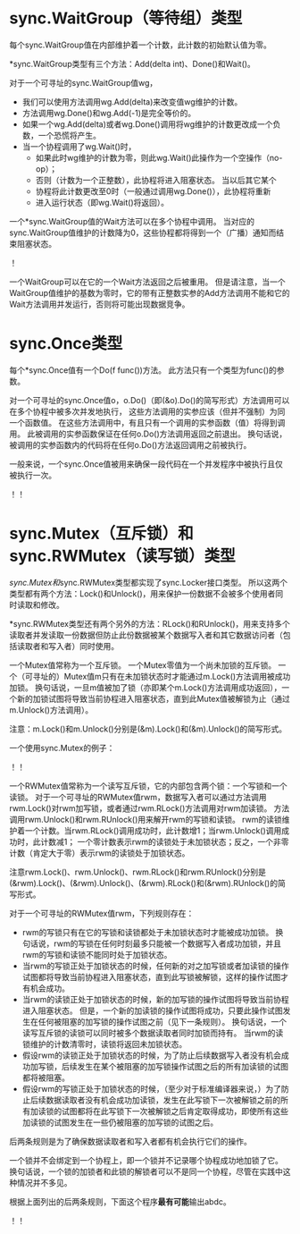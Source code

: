# sync.WaitGroup（等待组）类型

每个sync.WaitGroup值在内部维护着一个计数，此计数的初始默认值为零。

*sync.WaitGroup类型有三个方法：Add(delta int)、Done()和Wait()。

对于一个可寻址的sync.WaitGroup值wg，
   - 我们可以使用方法调用wg.Add(delta)来改变值wg维护的计数。
   - 方法调用wg.Done()和wg.Add(-1)是完全等价的。
   - 如果一个wg.Add(delta)或者wg.Done()调用将wg维护的计数更改成一个负数，一个恐慌将产生。
   - 当一个协程调用了wg.Wait()时，
       - 如果此时wg维护的计数为零，则此wg.Wait()此操作为一个空操作（no-op）；
       - 否则（计数为一个正整数），此协程将进入阻塞状态。 当以后其它某个
       - 协程将此计数更改至0时（一般通过调用wg.Done()），此协程将重新
       - 进入运行状态（即wg.Wait()将返回）。

一个*sync.WaitGroup值的Wait方法可以在多个协程中调用。 当对应的sync.WaitGroup值维护的计数降为0，这些协程都将得到一个（广播）通知而结束阻塞状态。

！[](images/39-1.png)

一个WaitGroup可以在它的一个Wait方法返回之后被重用。 但是请注意，当一个WaitGroup值维护的基数为零时，它的带有正整数实参的Add方法调用不能和它的Wait方法调用并发运行，否则将可能出现数据竞争。

# sync.Once类型

每个*sync.Once值有一个Do(f func())方法。 此方法只有一个类型为func()的参数。

对一个可寻址的sync.Once值o，o.Do()（即(&o).Do()的简写形式）方法调用可以在多个协程中被多次并发地执行， 这些方法调用的实参应该（但并不强制）为同一个函数值。 在这些方法调用中，有且只有一个调用的实参函数（值）将得到调用。 此被调用的实参函数保证在任何o.Do()方法调用返回之前退出。 换句话说，被调用的实参函数内的代码将在任何o.Do()方法返回调用之前被执行。

一般来说，一个sync.Once值被用来确保一段代码在一个并发程序中被执行且仅被执行一次。

！[](images/39-2.png)！[](images/39-3.png)

# sync.Mutex（互斥锁）和sync.RWMutex（读写锁）类型

*sync.Mutex和*sync.RWMutex类型都实现了sync.Locker接口类型。 所以这两个类型都有两个方法：Lock()和Unlock()，用来保护一份数据不会被多个使用者同时读取和修改。

*sync.RWMutex类型还有两个另外的方法：RLock()和RUnlock()，用来支持多个读取者并发读取一份数据但防止此份数据被某个数据写入者和其它数据访问者（包括读取者和写入者）同时使用。

一个Mutex值常称为一个互斥锁。 一个Mutex零值为一个尚未加锁的互斥锁。 一个（可寻址的）Mutex值m只有在未加锁状态时才能通过m.Lock()方法调用被成功加锁。 换句话说，一旦m值被加了锁（亦即某个m.Lock()方法调用成功返回），一个新的加锁试图将导致当前协程进入阻塞状态，直到此Mutex值被解锁为止（通过m.Unlock()方法调用）。

注意：m.Lock()和m.Unlock()分别是(&m).Lock()和(&m).Unlock()的简写形式。

一个使用sync.Mutex的例子：

！[](images/39-4.png)！[](images/39-5.png)

一个RWMutex值常称为一个读写互斥锁，它的内部包含两个锁：一个写锁和一个读锁。 对于一个可寻址的RWMutex值rwm，数据写入者可以通过方法调用rwm.Lock()对rwm加写锁，或者通过rwm.RLock()方法调用对rwm加读锁。 方法调用rwm.Unlock()和rwm.RUnlock()用来解开rwm的写锁和读锁。 rwm的读锁维护着一个计数。当rwm.RLock()调用成功时，此计数增1；当rwm.Unlock()调用成功时，此计数减1； 一个零计数表示rwm的读锁处于未加锁状态；反之，一个非零计数（肯定大于零）表示rwm的读锁处于加锁状态。

注意rwm.Lock()、rwm.Unlock()、rwm.RLock()和rwm.RUnlock()分别是(&rwm).Lock()、(&rwm).Unlock()、(&rwm).RLock()和(&rwm).RUnlock()的简写形式。

对于一个可寻址的RWMutex值rwm，下列规则存在：

   - rwm的写锁只有在它的写锁和读锁都处于未加锁状态时才能被成功加锁。 换句话说，rwm的写锁在任何时刻最多只能被一个数据写入者成功加锁，并且rwm的写锁和读锁不能同时处于加锁状态。
   - 当rwm的写锁正处于加锁状态的时候，任何新的对之加写锁或者加读锁的操作试图都将导致当前协程进入阻塞状态，直到此写锁被解锁，这样的操作试图才有机会成功。
   - 当rwm的读锁正处于加锁状态的时候，新的加写锁的操作试图将导致当前协程进入阻塞状态。 但是，一个新的加读锁的操作试图将成功，只要此操作试图发生在任何被阻塞的加写锁的操作试图之前（见下一条规则）。 换句话说，一个读写互斥锁的读锁可以同时被多个数据读取者同时加锁而持有。 当rwm的读锁维护的计数清零时，读锁将返回未加锁状态。
   - 假设rwm的读锁正处于加锁状态的时候，为了防止后续数据写入者没有机会成功加写锁，后续发生在某个被阻塞的加写锁操作试图之后的所有加读锁的试图都将被阻塞。
   - 假设rwm的写锁正处于加锁状态的时候，（至少对于标准编译器来说，）为了防止后续数据读取者没有机会成功加读锁，发生在此写锁下一次被解锁之前的所有加读锁的试图都将在此写锁下一次被解锁之后肯定取得成功，即使所有这些加读锁的试图发生在一些仍被阻塞的加写锁的试图之后。

后两条规则是为了确保数据读取者和写入者都有机会执行它们的操作。

一个锁并不会绑定到一个协程上，即一个锁并不记录哪个协程成功地加锁了它。 换句话说，一个锁的加锁者和此锁的解锁者可以不是同一个协程，尽管在实践中这种情况并不多见。

根据上面列出的后两条规则，下面这个程序**最有可能**输出abdc。

！[](images/39-6.png)！[](images/39-7.png)


